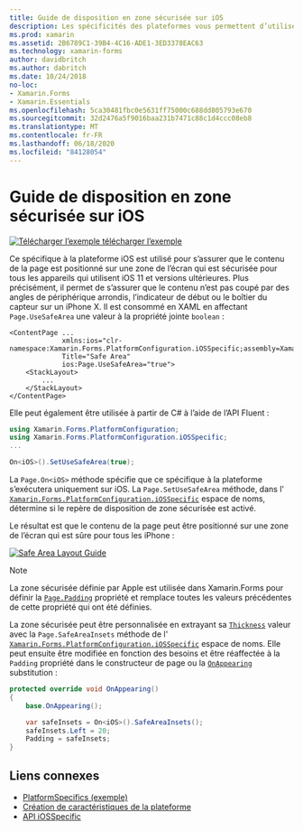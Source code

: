 ```yaml
---
title: Guide de disposition en zone sécurisée sur iOS
description: Les spécificités des plateformes vous permettent d’utiliser des fonctionnalités uniquement disponibles sur une plateforme spécifique, sans implémenter de convertisseurs ou d’effets personnalisés. Cet article explique comment utiliser le propre à la plateforme iOS, qui garantit que le contenu de la page est placé sur une zone de l’écran qui est sécurisée pour tous les appareils qui utilisent iOS 11 et versions ultérieures.
ms.prod: xamarin
ms.assetid: 2B6789C1-39B4-4C16-ADE1-3ED3378EAC63
ms.technology: xamarin-forms
author: davidbritch
ms.author: dabritch
ms.date: 10/24/2018
no-loc:
- Xamarin.Forms
- Xamarin.Essentials
ms.openlocfilehash: 5ca30481fbc0e5631ff75000c688dd805793e670
ms.sourcegitcommit: 32d2476a5f9016baa231b7471c88c1d4ccc08eb8
ms.translationtype: MT
ms.contentlocale: fr-FR
ms.lasthandoff: 06/18/2020
ms.locfileid: "84128054"
---
```

# <a name="safe-area-layout-guide-on-ios"></a>Guide de disposition en zone sécurisée sur iOS

[![Télécharger ](~/media/shared/download.png) l’exemple télécharger l’exemple](https://docs.microsoft.com/samples/xamarin/xamarin-forms-samples/userinterface-platformspecifics)

Ce spécifique à la plateforme iOS est utilisé pour s’assurer que le contenu de la page est positionné sur une zone de l’écran qui est sécurisée pour tous les appareils qui utilisent iOS 11 et versions ultérieures. Plus précisément, il permet de s’assurer que le contenu n’est pas coupé par des angles de périphérique arrondis, l’indicateur de début ou le boîtier du capteur sur un iPhone X. Il est consommé en XAML en affectant `Page.UseSafeArea` une valeur à la propriété jointe `boolean` :

```xaml
<ContentPage ...
             xmlns:ios="clr-namespace:Xamarin.Forms.PlatformConfiguration.iOSSpecific;assembly=Xamarin.Forms.Core"
             Title="Safe Area"
             ios:Page.UseSafeArea="true">
    <StackLayout>
        ...
    </StackLayout>
</ContentPage>
```

Elle peut également être utilisée à partir de C# à l’aide de l’API Fluent :

```csharp
using Xamarin.Forms.PlatformConfiguration;
using Xamarin.Forms.PlatformConfiguration.iOSSpecific;
...

On<iOS>().SetUseSafeArea(true);
```

La `Page.On<iOS>` méthode spécifie que ce spécifique à la plateforme s’exécutera uniquement sur iOS. La `Page.SetUseSafeArea` méthode, dans l' [`Xamarin.Forms.PlatformConfiguration.iOSSpecific`](xref:Xamarin.Forms.PlatformConfiguration.iOSSpecific) espace de noms, détermine si le repère de disposition de zone sécurisée est activé.

Le résultat est que le contenu de la page peut être positionné sur une zone de l’écran qui est sûre pour tous les iPhone :

[![](page-safe-area-images/safe-area-layout.png "Safe Area Layout Guide")](page-safe-area-images/safe-area-layout-large.png#lightbox "Safe Area Layout Guide")

> [!NOTE]
> La zone sécurisée définie par Apple est utilisée dans Xamarin.Forms pour définir la [`Page.Padding`](xref:Xamarin.Forms.Page.Padding) propriété et remplace toutes les valeurs précédentes de cette propriété qui ont été définies.

La zone sécurisée peut être personnalisée en extrayant sa [`Thickness`](xref:Xamarin.Forms.Thickness) valeur avec la `Page.SafeAreaInsets` méthode de l' [`Xamarin.Forms.PlatformConfiguration.iOSSpecific`](xref:Xamarin.Forms.PlatformConfiguration.iOSSpecific) espace de noms. Elle peut ensuite être modifiée en fonction des besoins et être réaffectée à la `Padding` propriété dans le constructeur de page ou la [`OnAppearing`](xref:Xamarin.Forms.Page.OnAppearing) substitution :

```csharp
protected override void OnAppearing()
{
    base.OnAppearing();

    var safeInsets = On<iOS>().SafeAreaInsets();
    safeInsets.Left = 20;
    Padding = safeInsets;
}
```

## <a name="related-links"></a>Liens connexes

- [PlatformSpecifics (exemple)](https://docs.microsoft.com/samples/xamarin/xamarin-forms-samples/userinterface-platformspecifics)
- [Création de caractéristiques de la plateforme](~/xamarin-forms/platform/platform-specifics/index.md#creating-platform-specifics)
- [API iOSSpecific](xref:Xamarin.Forms.PlatformConfiguration.iOSSpecific)
